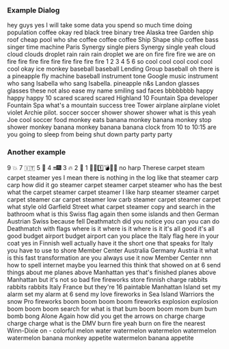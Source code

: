 ### Example Dialog

hey guys yes
I will take some data
you spend so much time doing population
coffee
okay
red black tree
binary tree
Alaska
tree
Garden
ship roof
cheap pool
who
she coffee coffee coffee Ship Shape ship
coffee
bass singer
time machine
Paris Synergy single piers
Synergy single
yeah
cloud cloud
clouds
droplet rain rain rain droplet
we are on fire
fire fire we are on fire
fire fire fire fire fire
fire fire fire
1 2 3 4 5 6 so cool cool cool cool cool cool
okay
ice monkey
baseball baseball
Lending Group baseball
oh there is a pineapple fly machine baseball
instrument tone Google
music
instrument who sang Isabella
who sang Isabella.
pineapple
n&s
Landon
glasses glasses
these not also ease my name
smiling sad faces
bbbbbbbb
happy happy happy
10 scared scared scared
Highland 10
Fountain Spa
developer
Fountain Spa
what's a mountain
success
tree Tower
airplane
airplane
violet
violet
Archie
pilot.
soccer soccer
shower shower shower
what is this
yeah
Joe cool soccer
food
monkey eats banana
monkey banana
monkey
stop
shower
monkey banana
monkey
banana
banana
clock
from 10 to 10:15
are you going to sleep from being
shut down
party party party

### Another example

9 💥
7 🇮🇹
5 🍉
4 🔛🎆
3 🔥
2 🍌
1 🚗🎏1️⃣💣🍈🐒
no
harp
Therese carpet steam carpet steamer yes
I mean there is nothing in the log like that
steamer
carp
carp
how did it go
steamer
carpet steamer
carpet steamer
who has the best
what the
carpet steamer
carpet steamer
I like
harp steamer
steamer carpet
carpet steamer
car carpet steamer
low carb steamer
carpet steamer
carpet
what style old Garfield Street
what
carpet steamer
copy and search in the bathroom
what is this
Swiss flag again
then some islands and then
German Austrian Swiss
because fell Deathmatch
did you notice you can you can do Deathmatch with flags
where is it where is it where is it
it's all good it's all good
budget airport
budget airport
can you place the Italy flag here in your coat
yes in Finnish
well actually have it
the short one that speaks for Italy
you have to use to shore Member Center
Australia
Germany
Austria
it
what is this
fast transformation
are you always use it now
Member Center
nnn
how to spell internet
maybe you learned this think that showed
on at 6
send
things about me
planes above Manhattan
yes that's finished
planes above Manhattan
but it's not so bad
fire fireworks store
finnish charge
rabbits rabbits rabbits
Italy France but they're 16
paintable Manhattan Island
set my alarm
set my alarm at 6
send my love
fireworks in Sea Island
Warriors
the snow Pro fireworks
boom boom boom boom fireworks
explosion explosion
boom boom boom
search for
what is that
bum boom boom
mom
bum bum
bomb
bong
Alone Again
how did you get the arrows on
charge
charge charge charge
what is the DMV
burn
fire
yeah burn
on fire
the nearest Winn-Dixie on - colorful
melon water
watermelon watermelon watermelon watermelon
banana monkey appetite watermelon banana
appetite
